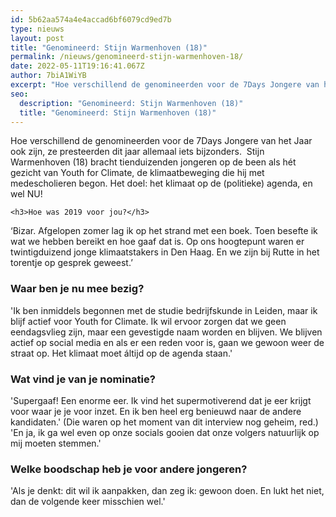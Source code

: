 ```yaml
---
id: 5b62aa574a4e4accad6bf6079cd9ed7b
type: nieuws
layout: post
title: "Genomineerd: Stijn Warmenhoven (18)"
permalink: /nieuws/genomineerd-stijn-warmenhoven-18/
date: 2022-05-11T19:16:41.067Z
author: 7biA1WiYB
excerpt: "Hoe verschillend de genomineerden voor de 7Days Jongere van het Jaar ook zijn, ze presteerden dit jaar allemaal iets bijzonders.  Stijn Warmenhoven (18) bracht tienduizenden jongeren op de been als hét gezicht van Youth for Climate, de klimaatbeweging die hij met medescholieren begon. Het doel: het klimaat op de (politieke) agenda, en wel NU!  "
seo:
  description: "Genomineerd: Stijn Warmenhoven (18)"
  title: "Genomineerd: Stijn Warmenhoven (18)"
---
```

Hoe verschillend de genomineerden voor de 7Days Jongere van het Jaar ook zijn, ze presteerden dit jaar allemaal iets bijzonders.  Stijn Warmenhoven (18) bracht tienduizenden jongeren op de been als hét gezicht van Youth for Climate, de klimaatbeweging die hij met medescholieren begon. Het doel: het klimaat op de (politieke) agenda, en wel NU!  

    <h3>Hoe was 2019 voor jou?</h3>
<p>‘Bizar. Afgelopen zomer lag ik op het strand met een boek. Toen besefte ik wat we hebben bereikt en hoe gaaf dat is. Op ons hoogtepunt waren er twintigduizend jonge klimaatstakers in Den Haag. En we zijn bij Rutte in het torentje op gesprek geweest.’</p>
<h3>Waar ben je nu mee bezig? </h3>
<p>'Ik ben inmiddels begonnen met de ­studie bedrijfskunde in Leiden, maar ik blijf actief voor Youth for Climate. Ik wil ervoor zorgen dat we geen eendagsvlieg zijn, maar een gevestigde naam worden en blijven. We blijven actief op social media en als er een reden voor is, gaan we gewoon weer de straat op. Het klimaat moet áltijd op de agenda staan.'</p>
<h3>Wat vind je van je nominatie?</h3>
<p>'Supergaaf! Een enorme eer. Ik vind het supermotiverend dat je eer krijgt voor waar je je voor inzet. En ik ben heel erg benieuwd naar de andere kandidaten.' (Die waren op het moment van dit interview nog geheim, red.) 'En ja, ik ga wel even op onze socials gooien dat onze volgers natuurlijk op mij moeten stemmen.'</p>
<h3>Welke boodschap heb je voor andere jongeren?</h3>
<p>'Als je denkt: dit wil ik aanpakken, dan zeg ik: gewoon doen. En lukt het niet, dan de volgende keer misschien wel.'</p>  
